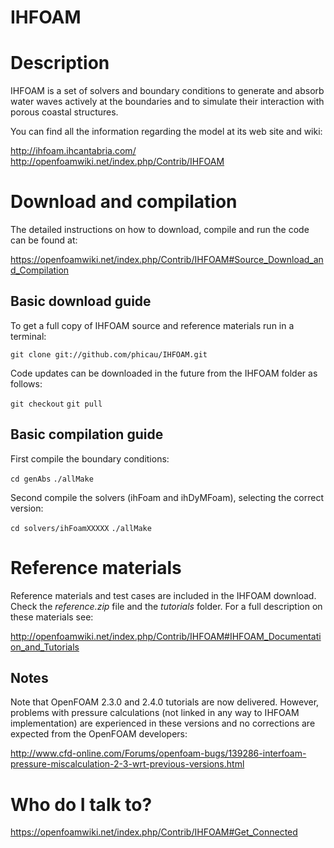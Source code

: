 IHFOAM
======

# Description

IHFOAM is a set of solvers and boundary conditions to generate and absorb water waves actively at the boundaries and to simulate their interaction with porous coastal structures.

You can find all the information regarding the model at its web site and wiki:

http://ihfoam.ihcantabria.com/
http://openfoamwiki.net/index.php/Contrib/IHFOAM

# Download and compilation

The detailed instructions on how to download, compile and run the code can be found at:

https://openfoamwiki.net/index.php/Contrib/IHFOAM#Source_Download_and_Compilation

## Basic download guide

To get a full copy of IHFOAM source and reference materials run in a terminal:

`git clone git://github.com/phicau/IHFOAM.git`

Code updates can be downloaded in the future from the IHFOAM folder as follows:

`git checkout`
`git pull`

## Basic compilation guide

First compile the boundary conditions:

`cd genAbs`
`./allMake`

Second compile the solvers (ihFoam and ihDyMFoam), selecting the correct version:

`cd solvers/ihFoamXXXXX`
`./allMake`

# Reference materials

Reference materials and test cases are included in the IHFOAM download. Check the *reference.zip* file and the *tutorials* folder. For a full description on these materials see:

http://openfoamwiki.net/index.php/Contrib/IHFOAM#IHFOAM_Documentation_and_Tutorials

## Notes

Note that OpenFOAM 2.3.0 and 2.4.0 tutorials are now delivered. However, problems with pressure calculations (not linked in any way to IHFOAM implementation) are experienced in these versions and no corrections are expected from the OpenFOAM developers:

http://www.cfd-online.com/Forums/openfoam-bugs/139286-interfoam-pressure-miscalculation-2-3-wrt-previous-versions.html

# Who do I talk to?

https://openfoamwiki.net/index.php/Contrib/IHFOAM#Get_Connected